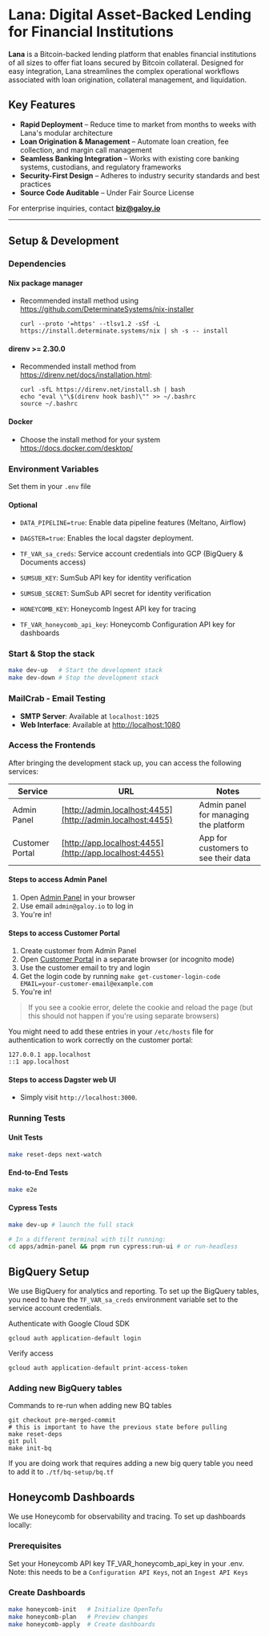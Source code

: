 # Lana: Digital Asset-Backed Lending for Financial Institutions

**Lana** is a Bitcoin-backed lending platform that enables financial institutions of all sizes to offer fiat loans secured by Bitcoin collateral. Designed for easy integration, Lana streamlines the complex operational workflows associated with loan origination, collateral management, and liquidation.

## Key Features

- **Rapid Deployment** – Reduce time to market from months to weeks with Lana's modular architecture
- **Loan Origination & Management** – Automate loan creation, fee collection, and margin call management
- **Seamless Banking Integration** – Works with existing core banking systems, custodians, and regulatory frameworks
- **Security-First Design** – Adheres to industry security standards and best practices
- **Source Code Auditable** – Under Fair Source License

For enterprise inquiries, contact **[biz@galoy.io](mailto:biz@galoy.io)**

---

## Setup & Development

### Dependencies

#### Nix package manager

- Recommended install method using https://github.com/DeterminateSystems/nix-installer
  ```
  curl --proto '=https' --tlsv1.2 -sSf -L https://install.determinate.systems/nix | sh -s -- install
  ```

#### direnv >= 2.30.0

- Recommended install method from https://direnv.net/docs/installation.html:
  ```
  curl -sfL https://direnv.net/install.sh | bash
  echo "eval \"\$(direnv hook bash)\"" >> ~/.bashrc
  source ~/.bashrc
  ```

#### Docker

- Choose the install method for your system https://docs.docker.com/desktop/

### Environment Variables

Set them in your `.env` file

#### Optional

- `DATA_PIPELINE=true`: Enable data pipeline features (Meltano, Airflow)
- `DAGSTER=true`: Enables the local dagster deployment.
- `TF_VAR_sa_creds`: Service account credentials into GCP (BigQuery & Documents access)
- `SUMSUB_KEY`: SumSub API key for identity verification
- `SUMSUB_SECRET`: SumSub API secret for identity verification

- `HONEYCOMB_KEY`: Honeycomb Ingest API key for tracing
- `TF_VAR_honeycomb_api_key`: Honeycomb Configuration API key for dashboards 

### Start & Stop the stack

```bash
make dev-up   # Start the development stack
make dev-down # Stop the development stack
```

### MailCrab - Email Testing

- **SMTP Server**: Available at `localhost:1025`
- **Web Interface**: Available at [http://localhost:1080](http://localhost:1080)

### Access the Frontends

After bringing the development stack up, you can access the following services:

| Service         | URL                                                        | Notes                                 |
| --------------- | ---------------------------------------------------------- | ------------------------------------- |
| Admin Panel     | [http://admin.localhost:4455](http://admin.localhost:4455) | Admin panel for managing the platform |
| Customer Portal | [http://app.localhost:4455](http://app.localhost:4455)     | App for customers to see their data   |

#### Steps to access Admin Panel

1. Open [Admin Panel](http://admin.localhost:4455) in your browser
1. Use email `admin@galoy.io` to log in
1. You're in!

#### Steps to access Customer Portal

1. Create customer from Admin Panel
1. Open [Customer Portal](http://app.localhost:4455) in a separate browser (or incognito mode)
1. Use the customer email to try and login
1. Get the login code by running `make get-customer-login-code EMAIL=your-customer-email@example.com`
1. You're in!

> If you see a cookie error, delete the cookie and reload the page (but this should not happen if you're using separate browsers)

You might need to add these entries in your `/etc/hosts` file for authentication to work correctly on the customer portal:

```
127.0.0.1 app.localhost
::1 app.localhost
```

#### Steps to access Dagster web UI

- Simply visit `http://localhost:3000`.

### Running Tests

#### Unit Tests

```bash
make reset-deps next-watch
```

#### End-to-End Tests

```bash
make e2e
```

#### Cypress Tests

```bash
make dev-up # launch the full stack

# In a different terminal with tilt running:
cd apps/admin-panel && pnpm run cypress:run-ui # or run-headless
```

## BigQuery Setup

We use BigQuery for analytics and reporting. To set up the BigQuery tables, you need to have the `TF_VAR_sa_creds` environment variable set to the service account credentials.

Authenticate with Google Cloud SDK

```
gcloud auth application-default login
```

Verify access

```
gcloud auth application-default print-access-token
```

### Adding new BigQuery tables

Commands to re-run when adding new BQ tables

```
git checkout pre-merged-commit
# this is important to have the previous state before pulling
make reset-deps
git pull
make init-bq
```

If you are doing work that requires adding a new big query table you need to add it to `./tf/bq-setup/bq.tf`

## Honeycomb Dashboards

We use Honeycomb for observability and tracing. To set up dashboards locally:

### Prerequisites

Set your Honeycomb API key TF_VAR_honeycomb_api_key in your .env.
Note: this needs to be a `Configuration API Keys`, not an `Ingest API Keys`

### Create Dashboards

```bash
make honeycomb-init   # Initialize OpenTofu
make honeycomb-plan   # Preview changes
make honeycomb-apply  # Create dashboards
```
